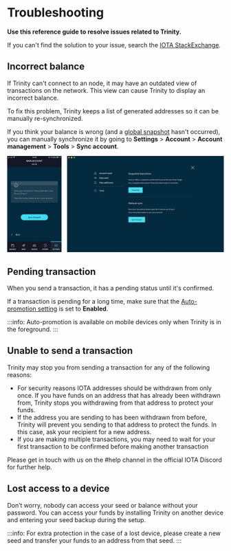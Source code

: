 # Troubleshooting

**Use this reference guide to resolve issues related to Trinity.**

If you can't find the solution to your issue, search the [IOTA StackExchange](https://iota.stackexchange.com/).

## Incorrect balance

If Trinity can't connect to an node, it may have an outdated view of transactions on the network. This view can cause Trinity to display an incorrect balance.

To fix this problem, Trinity keeps a list of generated addresses so it can be manually re-synchronized.

If you think your balance is wrong (and a [global snapshot](../how-to-guides/perform-a-snapshot-transition.md) hasn't occurred), you can manually synchronize it by going to **Settings** > **Account** > **Account management** > **Tools** > **Sync account**.

![Manual update](../images/sync.jpg) 

## Pending transaction

When you send a transaction, it has a pending status until it's confirmed.

If a transaction is pending for a long time, make sure that the [Auto-promotion setting](../how-to-guides/auto-promote.md) is set to **Enabled**.

:::info:
Auto-promotion is available on mobile devices only when Trinity is in the foreground.
:::

## Unable to send a transaction

Trinity may stop you from sending a transaction for any of the following reasons:

- For security reasons IOTA addresses should be withdrawn from only once. If you have funds on an address that has already been withdrawn from, Trinity stops you withdrawing from that address to protect your funds.
- If the address you are sending to has been withdrawn from before, Trinity will prevent you sending to that address to protect the funds. In this case, ask your recipient for a new address.
- If you are making multiple transactions, you may need to wait for your first transaction to be confirmed before making another transaction
  
Please get in touch with us on the #help channel in the official IOTA Discord for further help.

## Lost access to a device

Don’t worry, nobody can access your seed or balance without your password. You can access your funds by installing Trinity on another device and entering your seed backup during the setup.

:::info:
For extra protection in the case of a lost device, please create a new seed and transfer your funds to an address from that seed.
:::
